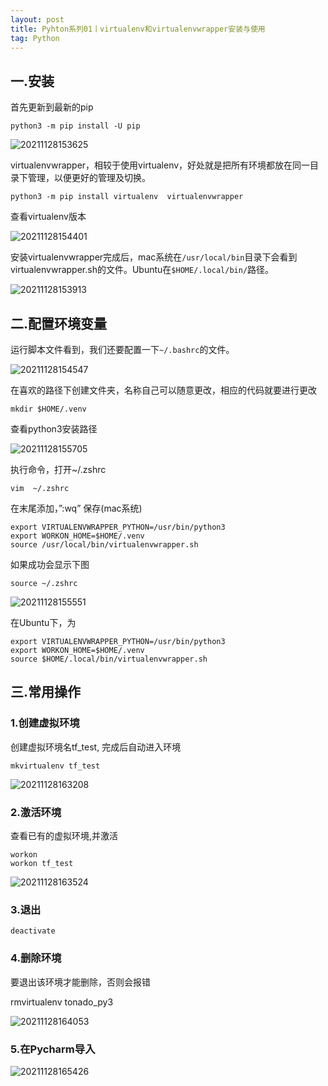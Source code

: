 ```yaml
---
layout: post
title: Pyhton系列01丨virtualenv和virtualenvwrapper安装与使用
tag: Python
---
```


## 一.安装

首先更新到最新的pip

    python3 -m pip install -U pip

![20211128153625](https://cdn.jsdelivr.net/gh/luckykang/picture_bed/blogs_images/20211128153625.png)

virtualenvwrapper，相较于使用virtualenv，好处就是把所有环境都放在同一目录下管理，以便更好的管理及切换。

    python3 -m pip install virtualenv  virtualenvwrapper

查看virtualenv版本

![20211128154401](https://cdn.jsdelivr.net/gh/luckykang/picture_bed/blogs_images/20211128154401.png)

安装virtualenvwrapper完成后，mac系统在`/usr/local/bin`目录下会看到virtualenvwrapper.sh的文件。Ubuntu在`$HOME/.local/bin/`路径。

![20211128153913](https://cdn.jsdelivr.net/gh/luckykang/picture_bed/blogs_images/20211128153913.png)

## 二.配置环境变量

运行脚本文件看到，我们还要配置一下`~/.bashrc`的文件。

![20211128154547](https://cdn.jsdelivr.net/gh/luckykang/picture_bed/blogs_images/20211128154547.png)

在喜欢的路径下创建文件夹，名称自己可以随意更改，相应的代码就要进行更改

    mkdir $HOME/.venv

查看python3安装路径

![20211128155705](https://cdn.jsdelivr.net/gh/luckykang/picture_bed/blogs_images/20211128155705.png)

执行命令，打开~/.zshrc

    vim  ~/.zshrc

在末尾添加，”:wq” 保存(mac系统)

    export VIRTUALENVWRAPPER_PYTHON=/usr/bin/python3
    export WORKON_HOME=$HOME/.venv
    source /usr/local/bin/virtualenvwrapper.sh

如果成功会显示下图

    source ~/.zshrc

![20211128155551](https://cdn.jsdelivr.net/gh/luckykang/picture_bed/blogs_images/20211128155551.png)

在Ubuntu下，为

    export VIRTUALENVWRAPPER_PYTHON=/usr/bin/python3
    export WORKON_HOME=$HOME/.venv
    source $HOME/.local/bin/virtualenvwrapper.sh

## 三.常用操作

### 1.创建虚拟环境

创建虚拟环境名tf_test, 完成后自动进入环境

    mkvirtualenv tf_test

![20211128163208](https://cdn.jsdelivr.net/gh/luckykang/picture_bed/blogs_images/20211128163208.png)

### 2.激活环境

查看已有的虚拟环境,并激活

    workon 
    workon tf_test

![20211128163524](https://cdn.jsdelivr.net/gh/luckykang/picture_bed/blogs_images/20211128163524.png)

### 3.退出

    deactivate

### 4.删除环境

要退出该环境才能删除，否则会报错

rmvirtualenv  tonado_py3

![20211128164053](https://cdn.jsdelivr.net/gh/luckykang/picture_bed/blogs_images/20211128164053.png)

### 5.在Pycharm导入

![20211128165426](https://cdn.jsdelivr.net/gh/luckykang/picture_bed/blogs_images/20211128165426.png)

